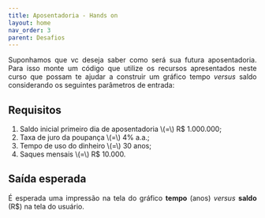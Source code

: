 ```yaml
---
title: Aposentadoria - Hands on
layout: home
nav_order: 3
parent: Desafios
---
```


<!--Don't delete ths script-->
<script src = "https://polyfill.io/v3/polyfill.min.js?features=es6"></script>
<script id = "MathJax-script" async src="https://cdn.jsdelivr.net/npm/mathjax@3/es5/tex-mml-chtml.js"></script>
<!--Don't delete ths script-->

<p align = "justify">
Suponhamos que vc deseja saber como será sua futura aposentadoria. Para isso monte um código que utilize os recursos apresentados neste curso que possam te ajudar a construir um gráfico tempo <i>versus</i> saldo considerando os seguintes parâmetros de entrada: 
</p>

<h2>Requisitos</h2>
<ol>
  <li>Saldo inicial primeiro dia de aposentadoria \(=\) R$ 1.000.000;</li>
  <li>Taxa de juro da poupança \(=\) 4% a.a.;</li>
  <li>Tempo de uso do dinheiro \(=\) 30 anos;</li>
  <li>Saques mensais \(=\) R$ 10.000.</li>
</ol>

<h2>Saída esperada</h2>

<p align = "justify">
É esperada uma impressão na tela do gráfico <b>tempo</b> (anos) <i>versus</i> <b>saldo</b> (R$) na tela do usuário.
</p>